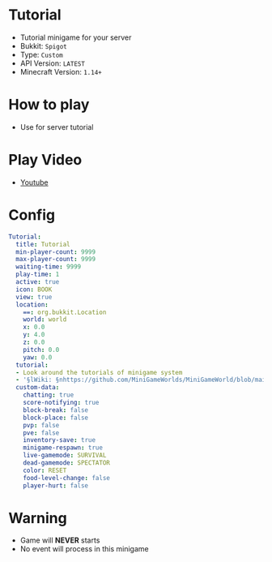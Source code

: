# Tutorial
- Tutorial minigame for your server
- Bukkit: `Spigot` 
- Type: `Custom`
- API Version: `LATEST`
- Minecraft Version: `1.14+`

# How to play
- Use for server tutorial

# Play Video
- [Youtube](https://www.youtube.com/watch?v=Nstng0YEiBg)

# Config
```yaml
Tutorial:
  title: Tutorial
  min-player-count: 9999
  max-player-count: 9999
  waiting-time: 9999
  play-time: 1
  active: true
  icon: BOOK
  view: true
  location:
    ==: org.bukkit.Location
    world: world
    x: 0.0
    y: 4.0
    z: 0.0
    pitch: 0.0
    yaw: 0.0
  tutorial:
  - Look around the tutorials of minigame system
  - '§lWiki: §nhttps://github.com/MiniGameWorlds/MiniGameWorld/blob/main/resources/userWiki/Home.md'
  custom-data:
    chatting: true
    score-notifying: true
    block-break: false
    block-place: false
    pvp: false
    pve: false
    inventory-save: true
    minigame-respawn: true
    live-gamemode: SURVIVAL
    dead-gamemode: SPECTATOR
    color: RESET
    food-level-change: false
    player-hurt: false
```


# Warning
- Game will **NEVER** starts
- No event will process in this minigame